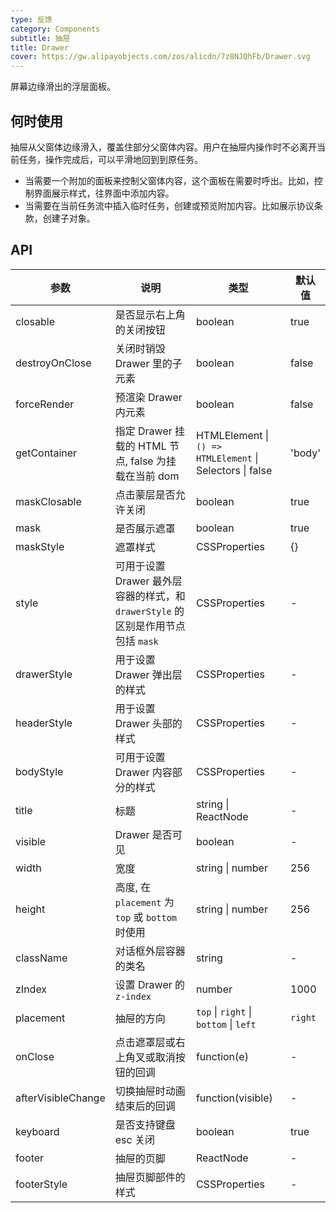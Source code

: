 ```yaml
---
type: 反馈
category: Components
subtitle: 抽屉
title: Drawer
cover: https://gw.alipayobjects.com/zos/alicdn/7z8NJQhFb/Drawer.svg
---
```


屏幕边缘滑出的浮层面板。

## 何时使用

抽屉从父窗体边缘滑入，覆盖住部分父窗体内容。用户在抽屉内操作时不必离开当前任务，操作完成后，可以平滑地回到到原任务。

- 当需要一个附加的面板来控制父窗体内容，这个面板在需要时呼出。比如，控制界面展示样式，往界面中添加内容。
- 当需要在当前任务流中插入临时任务，创建或预览附加内容。比如展示协议条款，创建子对象。

## API

| 参数 | 说明 | 类型 | 默认值 |
| --- | --- | --- | --- |
| closable | 是否显示右上角的关闭按钮 | boolean | true |
| destroyOnClose | 关闭时销毁 Drawer 里的子元素 | boolean | false |
| forceRender | 预渲染 Drawer 内元素 | boolean | false |
| getContainer | 指定 Drawer 挂载的 HTML 节点, false 为挂载在当前 dom | HTMLElement \| `() => HTMLElement` \| Selectors \| false | 'body' |
| maskClosable | 点击蒙层是否允许关闭 | boolean | true |
| mask | 是否展示遮罩 | boolean | true |
| maskStyle | 遮罩样式 | CSSProperties | {} |
| style | 可用于设置 Drawer 最外层容器的样式，和 `drawerStyle` 的区别是作用节点包括 `mask` | CSSProperties | - |
| drawerStyle | 用于设置 Drawer 弹出层的样式 | CSSProperties | - |
| headerStyle | 用于设置 Drawer 头部的样式 | CSSProperties | - |
| bodyStyle | 可用于设置 Drawer 内容部分的样式 | CSSProperties | - |
| title | 标题 | string \| ReactNode | - |
| visible | Drawer 是否可见 | boolean | - |
| width | 宽度 | string \| number | 256 |
| height | 高度, 在 `placement` 为 `top` 或 `bottom` 时使用 | string \| number | 256 |
| className | 对话框外层容器的类名 | string | - |
| zIndex | 设置 Drawer 的 `z-index` | number | 1000 |
| placement | 抽屉的方向 | `top` \| `right` \| `bottom` \| `left` | `right` |
| onClose | 点击遮罩层或右上角叉或取消按钮的回调 | function(e) | - |
| afterVisibleChange | 切换抽屉时动画结束后的回调 | function(visible) | - |
| keyboard | 是否支持键盘 esc 关闭 | boolean | true |
| footer | 抽屉的页脚 | ReactNode | - |
| footerStyle | 抽屉页脚部件的样式 | CSSProperties | - |

<style>
#_hj_feedback_container {
  display: none;
}
</style>
